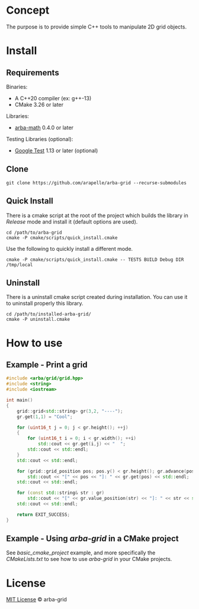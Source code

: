 # Concept

The purpose is to provide simple C++ tools to manipulate 2D grid objects.

# Install

## Requirements

Binaries:

- A C++20 compiler (ex: g++-13)
- CMake 3.26 or later

Libraries:

- [arba-math](https://github.com/arapelle/arba-math) 0.4.0 or later

Testing Libraries (optional):

- [Google Test](https://github.com/google/googletest) 1.13 or later (optional)

## Clone
```
git clone https://github.com/arapelle/arba-grid --recurse-submodules
```

## Quick Install

There is a cmake script at the root of the project which builds the library in *Release* mode and install it (default options are used).

```
cd /path/to/arba-grid
cmake -P cmake/scripts/quick_install.cmake
```

Use the following to quickly install a different mode.

```
cmake -P cmake/scripts/quick_install.cmake -- TESTS BUILD Debug DIR /tmp/local
```

## Uninstall

There is a uninstall cmake script created during installation. You can use it to uninstall properly this library.

```
cd /path/to/installed-arba-grid/
cmake -P uninstall.cmake
```

# How to use

## Example - Print a grid

```c++
#include <arba/grid/grid.hpp>
#include <string>
#include <iostream>

int main()
{
    grid::grid<std::string> gr(3,2, "----");
    gr.get(1,1) = "Cool";

    for (uint16_t j = 0; j < gr.height(); ++j)
    {
        for (uint16_t i = 0; i < gr.width(); ++i)
            std::cout << gr.get(i,j) << "  ";
        std::cout << std::endl;
    }
    std::cout << std::endl;

    for (grid::grid_position pos; pos.y() < gr.height(); gr.advance(pos))
        std::cout << "[" << pos << "]: " << gr.get(pos) << std::endl;
    std::cout << std::endl;

    for (const std::string& str : gr)
        std::cout << "[" << gr.value_position(str) << "]: " << str << std::endl;
    std::cout << std::endl;

    return EXIT_SUCCESS;
}
```

## Example - Using *arba-grid* in a CMake project

See *basic_cmake_project* example, and more specifically the *CMakeLists.txt* to see how to use *arba-grid* in your CMake projects.

# License

[MIT License](./LICENSE.md) © arba-grid
